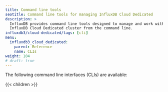 ```yaml
---
title: Command line tools
seotitle: Command line tools for managing InfluxDB Cloud Dedicated
description: >
  InfluxDB provides command line tools designed to manage and work with your
  InfluxDB Cloud Dedicated cluster from the command line.
influxdb3/cloud-dedicated/tags: [cli]
menu:
  influxdb3_cloud_dedicated:
    parent: Reference
    name: CLIs
weight: 104
# draft: true
---
```


The following command line interfaces (CLIs) are available:

{{< children >}}
